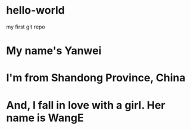 # hello-world
my first git repo
# My name's Yanwei
# I'm from Shandong Province, China
# And, I fall in love with a girl. Her name is WangE

